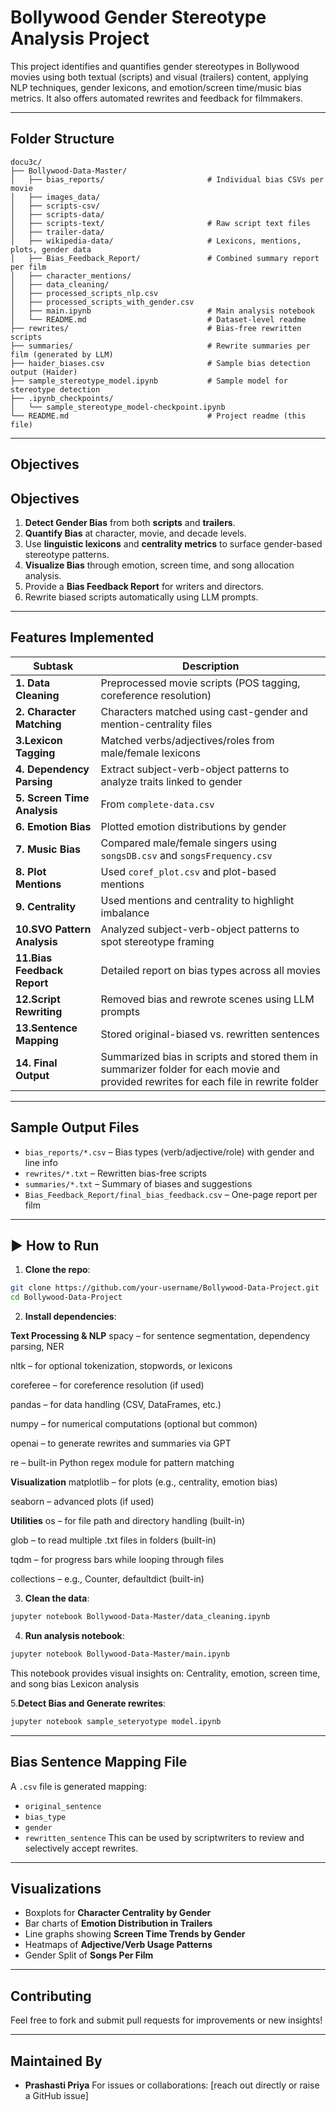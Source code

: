 
# Bollywood Gender Stereotype Analysis Project

This project identifies and quantifies gender stereotypes in Bollywood movies using both textual (scripts) and visual (trailers) content, applying NLP techniques, gender lexicons, and emotion/screen time/music bias metrics. It also offers automated rewrites and feedback for filmmakers.

---

## Folder Structure

```
docu3c/
├── Bollywood-Data-Master/
│   ├── bias_reports/                       # Individual bias CSVs per movie
│   ├── images_data/
│   ├── scripts-csv/
│   ├── scripts-data/
│   ├── scripts-text/                       # Raw script text files
│   ├── trailer-data/
│   ├── wikipedia-data/                     # Lexicons, mentions, plots, gender data
│   ├── Bias_Feedback_Report/               # Combined summary report per film
│   ├── character_mentions/
│   ├── data_cleaning/
│   ├── processed_scripts_nlp.csv
│   ├── processed_scripts_with_gender.csv
│   ├── main.ipynb                          # Main analysis notebook
│   └── README.md                           # Dataset-level readme
├── rewrites/                               # Bias-free rewritten scripts
├── summaries/                              # Rewrite summaries per film (generated by LLM)
├── haider_biases.csv                       # Sample bias detection output (Haider)
├── sample_stereotype_model.ipynb           # Sample model for stereotype detection
├── .ipynb_checkpoints/
│   └── sample_stereotype_model-checkpoint.ipynb
└── README.md                               # Project readme (this file)
```

---

## Objectives

## Objectives

1. **Detect Gender Bias** from both **scripts** and **trailers**.
2. **Quantify Bias** at character, movie, and decade levels.
3. Use **linguistic lexicons** and **centrality metrics** to surface gender-based stereotype patterns.
4. **Visualize Bias** through emotion, screen time, and song allocation analysis.
5. Provide a **Bias Feedback Report** for writers and directors.
6. Rewrite biased scripts automatically using LLM prompts.


---

## Features Implemented

| Subtask                     | Description |
|----------------------------|-------------|
| **1. Data Cleaning**             | Preprocessed movie scripts (POS tagging, coreference resolution) |
| **2. Character Matching** | Characters matched using cast-gender and mention-centrality files |
| **3.Lexicon Tagging**            | Matched verbs/adjectives/roles from male/female lexicons |
| **4. Dependency Parsing** | Extract subject-verb-object patterns to analyze traits linked to gender |
| **5. Screen Time Analysis** | From `complete-data.csv` |
| **6. Emotion Bias** | Plotted emotion distributions by gender |
| **7. Music Bias** | Compared male/female singers using `songsDB.csv` and `songsFrequency.csv` |
| **8. Plot Mentions** | Used `coref_plot.csv` and plot-based mentions |
| **9. Centrality** | Used mentions and centrality to highlight imbalance |
| **10.SVO Pattern Analysis**       | Analyzed subject-verb-object patterns to spot stereotype framing |
| **11.Bias Feedback Report**       | Detailed report on bias types across all movies |
| **12.Script Rewriting**           | Removed bias and rewrote scenes using LLM prompts |
| **13.Sentence Mapping**           | Stored original-biased vs. rewritten sentences |
| **14. Final Output** | Summarized bias in scripts and stored them in summarizer folder for each movie and provided rewrites for each file in rewrite folder |

---

## Sample Output Files

- `bias_reports/*.csv` – Bias types (verb/adjective/role) with gender and line info
- `rewrites/*.txt` – Rewritten bias-free scripts
- `summaries/*.txt` – Summary of biases and suggestions
- `Bias_Feedback_Report/final_bias_feedback.csv` – One-page report per film

---

## ▶ How to Run

1. **Clone the repo**:

```bash
git clone https://github.com/your-username/Bollywood-Data-Project.git
cd Bollywood-Data-Project
```

2. **Install dependencies**:

 **Text Processing & NLP**
spacy – for sentence segmentation, dependency parsing, NER

nltk – for optional tokenization, stopwords, or lexicons

coreferee – for coreference resolution (if used)

pandas – for data handling (CSV, DataFrames, etc.)

numpy – for numerical computations (optional but common)

openai – to generate rewrites and summaries via GPT

re – built-in Python regex module for pattern matching

**Visualization**
matplotlib – for plots (e.g., centrality, emotion bias)

seaborn – advanced plots (if used)

**Utilities**
os – for file path and directory handling (built-in)

glob – to read multiple .txt files in folders (built-in)

tqdm – for progress bars while looping through files

collections – e.g., Counter, defaultdict (built-in)


3. **Clean the data**:
```bash
jupyter notebook Bollywood-Data-Master/data_cleaning.ipynb
```
4. **Run analysis notebook**:
```bash
jupyter notebook Bollywood-Data-Master/main.ipynb
```
This notebook provides visual insights on:
Centrality, emotion, screen time, and song bias
Lexicon analysis

5.**Detect Bias and Generate rewrites**:
```bash
jupyter notebook sample_seteryotype model.ipynb
```

---

##  Bias Sentence Mapping File

A `.csv` file is generated mapping:
- `original_sentence`
- `bias_type`
- `gender`
- `rewritten_sentence`
This can be used by scriptwriters to review and selectively accept rewrites.

---

##  Visualizations

- Boxplots for **Character Centrality by Gender**
- Bar charts of **Emotion Distribution in Trailers**
- Line graphs showing **Screen Time Trends by Gender**
- Heatmaps of **Adjective/Verb Usage Patterns**
- Gender Split of **Songs Per Film**


---
## Contributing

Feel free to fork and submit pull requests for improvements or new insights!


---

## Maintained By

- **Prashasti Priya**
For issues or collaborations: [reach out directly or raise a GitHub issue]
